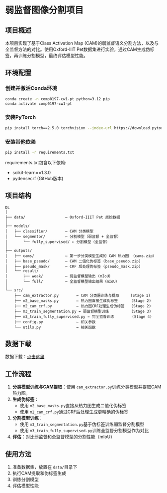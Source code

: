 # 弱监督图像分割项目

## 项目概述

本项目实现了基于Class Activation Map (CAM)的弱监督语义分割方法，以及与全监督方法的对比。使用Oxford-IIIT Pet数据集进行实验，通过CAM生成伪标签，再训练分割模型，最终评估模型性能。

## 环境配置

### 创建并激活Conda环境

```bash
conda create -n comp0197-cw1-pt python=3.12 pip
conda activate comp0197-cw1-pt
```

### 安装PyTorch

```bash
pip install torch==2.5.0 torchvision --index-url https://download.pytorch.org/whl/cpu
```

### 安装其他依赖

```bash
pip install -r requirements.txt
```

requirements.txt包含以下依赖:

- scikit-learn==1.3.0
- pydensecrf (GitHub版本)

## 项目结构

```
DL
│
├── data/                  ← Oxford-IIIT Pet 原始数据
│
├── models/
│   ├── classifier/        ← CAM 分类模型
│   └── segmentor/         ← 分割模型（弱监督 + 全监督）
│       └── fully_supervised/ ← 分割模型（全监督）
│   
├── outputs/
│   ├── cams/              ← 第一步分类模型生成的 CAM 热力图 （cams.zip）
│   ├── base_pseudo/       ← CAM 二值化伪标签 (base_pseudo.zip)
│   ├── pseudo_mask/       ← CRF 后处理伪标签 (pseudo_mask.zip)
│   └── result/
│       ├── weak/          ← 弱监督模型输出 (mIoU）
│       └── full/          ← 全监督模型输出结果（mIoU）
│
└── src/
    ├── cam_extractor.py        ← CAM 分类器训练与提取     (Stage 1)
    ├── m2_base_masks.py        ← 热力图直接生成伪标签      (Stage 2)
    ├── m2_cam_crf.py           ← 热力图CRF处理生成伪标签   (Stage 2)
    ├── m3_train_segmentation.py ← 弱监督模型训练          (Stage 3)
    ├── m3_train_fully_supervised.py ← 完全监督训练        (Stage 4)
    ├── config.py               ← 相关参数
    └── utils.py                ← 相关函数
```

## 数据下载

数据下载：[点击这里](https://drive.google.com/file/d/1vZ1n-iBSJiimCQ11--Df8sWCCpY7bbey/view?usp=sharing)

## 工作流程

1. **分类模型训练与CAM提取**：使用 `cam_extractor.py`训练分类模型并提取CAM热力图。
2. **生成伪标签**：
   - 使用 `m2_base_masks.py`直接从热力图生成二值化伪标签
   - 使用 `m2_cam_crf.py`通过CRF后处理生成更精确的伪标签
3. **分割模型训练**：
   - 使用 `m3_train_segmentation.py`基于伪标签训练弱监督分割模型
   - 使用 `m3_train_fully_supervised.py`训练全监督分割模型作为对比
4. **评估**：对比弱监督和全监督模型的分割性能（mIoU）

## 使用方法

1. 准备数据集，放置在 `data/`目录下
2. 执行CAM提取和伪标签生成
3. 训练分割模型
4. 评估模型性能

